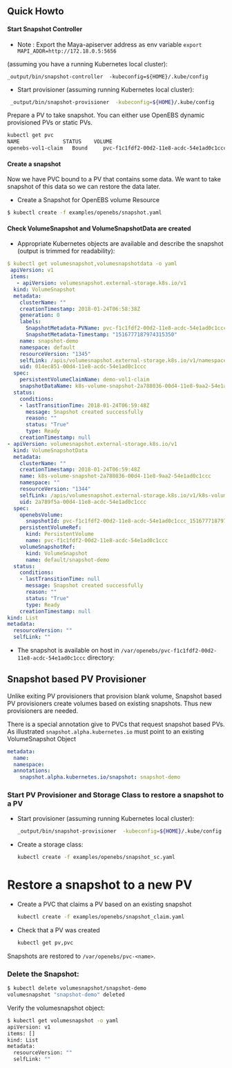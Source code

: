 ## Quick Howto

#### Start Snapshot Controller

* Note : Export the Maya-apiserver address as env variable
`export MAPI_ADDR=http://172.18.0.5:5656`

(assuming you have a running Kubernetes local cluster):

```
_output/bin/snapshot-controller  -kubeconfig=${HOME}/.kube/config
```

* Start provisioner (assuming running Kubernetes local cluster):

```bash
 _output/bin/snapshot-provisioner  -kubeconfig=${HOME}/.kube/config
```

Prepare a PV to take snapshot. You can either use OpenEBS dynamic provisioned PVs or static PVs.

```bash
kubectl get pvc
NAME              STATUS    VOLUME                                     CAPACITY   ACCESS MODES   STORAGECLASS      AGE
openebs-vol1-claim   Bound     pvc-f1c1fdf2-00d2-11e8-acdc-54e1ad0c1ccc   5G         RWO            openebs-percona   29s
```

####  Create a snapshot
Now we have PVC bound to a PV that contains some data. We want to take snapshot of this data so we can restore the data later.

* Create a Snapshot for OpenEBS volume Resource

```bash
$ kubectl create -f examples/openebs/snapshot.yaml
```

#### Check VolumeSnapshot and VolumeSnapshotData are created

* Appropriate Kubernetes objects are available and describe the snapshot (output is trimmed for readability):

```yaml
$ kubectl get volumesnapshot,volumesnapshotdata -o yaml
 apiVersion: v1
 items:
   - apiVersion: volumesnapshot.external-storage.k8s.io/v1
  kind: VolumeSnapshot
  metadata:
    clusterName: ""
    creationTimestamp: 2018-01-24T06:58:38Z
    generation: 0
    labels:
      SnapshotMetadata-PVName: pvc-f1c1fdf2-00d2-11e8-acdc-54e1ad0c1ccc
      SnapshotMetadata-Timestamp: "1516777187974315350"
    name: snapshot-demo
    namespace: default
    resourceVersion: "1345"
    selfLink: /apis/volumesnapshot.external-storage.k8s.io/v1/namespaces/default/volumesnapshots/fastfurious
    uid: 014ec851-00d4-11e8-acdc-54e1ad0c1ccc
  spec:
    persistentVolumeClaimName: demo-vol1-claim
    snapshotDataName: k8s-volume-snapshot-2a788036-00d4-11e8-9aa2-54e1ad0c1ccc
  status:
    conditions:
    - lastTransitionTime: 2018-01-24T06:59:48Z
      message: Snapshot created successfully
      reason: ""
      status: "True"
      type: Ready
    creationTimestamp: null
- apiVersion: volumesnapshot.external-storage.k8s.io/v1
  kind: VolumeSnapshotData
  metadata:
    clusterName: ""
    creationTimestamp: 2018-01-24T06:59:48Z
    name: k8s-volume-snapshot-2a788036-00d4-11e8-9aa2-54e1ad0c1ccc
    namespace: ""
    resourceVersion: "1344"
    selfLink: /apis/volumesnapshot.external-storage.k8s.io/v1/k8s-volume-snapshot-2a788036-00d4-11e8-9aa2-54e1ad0c1ccc
    uid: 2a789f5a-00d4-11e8-acdc-54e1ad0c1ccc
  spec:
    openebsVolume:
      snapshotId: pvc-f1c1fdf2-00d2-11e8-acdc-54e1ad0c1ccc_1516777187978793304
    persistentVolumeRef:
      kind: PersistentVolume
      name: pvc-f1c1fdf2-00d2-11e8-acdc-54e1ad0c1ccc
    volumeSnapshotRef:
      kind: VolumeSnapshot
      name: default/snapshot-demo
  status:
    conditions:
    - lastTransitionTime: null
      message: Snapshot created successfully
      reason: ""
      status: "True"
      type: Ready
    creationTimestamp: null
kind: List
metadata:
  resourceVersion: ""
  selfLink: ""
```

* The snapshot is available on host in `/var/openebs/pvc-f1c1fdf2-00d2-11e8-acdc-54e1ad0c1ccc` directory:

## Snapshot based PV Provisioner

Unlike exiting PV provisioners that provision blank volume, Snapshot based PV provisioners create volumes based on existing snapshots. Thus new provisioners are needed.

There is a special annotation give to PVCs that request snapshot based PVs. As illustrated `snapshot.alpha.kubernetes.io` must point to an existing VolumeSnapshot Object
```yaml
metadata:
  name:
  namespace:
  annotations:
    snapshot.alpha.kubernetes.io/snapshot: snapshot-demo
```
### Start PV Provisioner and Storage Class to restore a snapshot to a PV

* Start provisioner (assuming running Kubernetes local cluster):
    ```bash
    _output/bin/snapshot-provisioner  -kubeconfig=${HOME}/.kube/config
    ```

* Create a storage class:
    ```bash
    kubectl create -f examples/openebs/snapshot_sc.yaml
    ```

# Restore a snapshot to a new PV

* Create a PVC that claims a PV based on an existing snapshot
    ```bash
    kubectl create -f examples/openebs/snapshot_claim.yaml
    ```
* Check that a PV was created

    ```bash
    kubectl get pv,pvc
    ```

Snapshots are restored to `/var/openebs/pvc-<name>`.

### Delete the Snapshot:

```bash
$ kubectl delete volumesnapshot/snapshot-demo
volumesnapshot "snapshot-demo" deleted

```
Verify the volumesnapshot object:

```bash
$ kubectl get volumesnapshot -o yaml
apiVersion: v1
items: []
kind: List
metadata:
  resourceVersion: ""
  selfLink: ""
```

